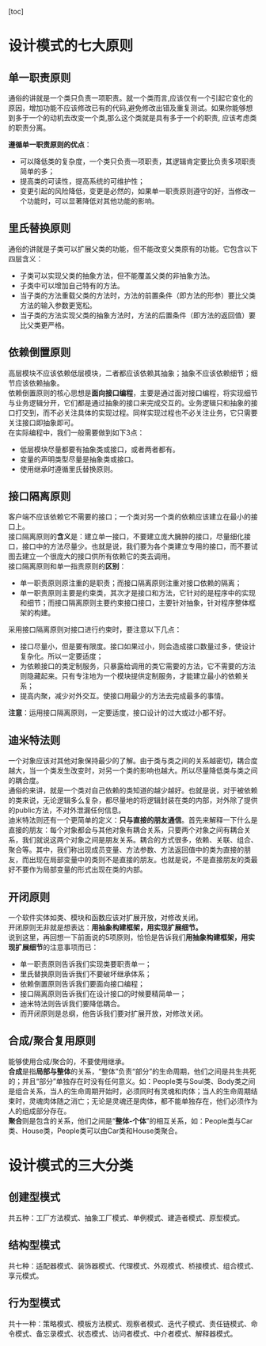 [toc]

# 设计模式的七大原则   
## 单一职责原则
通俗的讲就是一个类只负责一项职责。就一个类而言,应该仅有一个引起它变化的原因，增加功能不应该修改已有的代码,避免修改出错及重复测试。如果你能够想到多于一个的动机去改变一个类,那么这个类就是具有多于一个的职责, 应该考虑类的职责分离。    

**遵循单一职责原则的优点**：   
- 可以降低类的复杂度，一个类只负责一项职责，其逻辑肯定要比负责多项职责简单的多；
- 提高类的可读性，提高系统的可维护性；
- 变更引起的风险降低，变更是必然的，如果单一职责原则遵守的好，当修改一个功能时，可以显著降低对其他功能的影响。    

## 里氏替换原则    
通俗的讲就是子类可以扩展父类的功能，但不能改变父类原有的功能。它包含以下四层含义：    
- 子类可以实现父类的抽象方法，但不能覆盖父类的非抽象方法。
- 子类中可以增加自己特有的方法。
- 当子类的方法重载父类的方法时，方法的前置条件（即方法的形参）要比父类方法的输入参数更宽松。
- 当子类的方法实现父类的抽象方法时，方法的后置条件（即方法的返回值）要比父类更严格。    

## 依赖倒置原则    
高层模块不应该依赖低层模块，二者都应该依赖其抽象；抽象不应该依赖细节；细节应该依赖抽象。   
依赖倒置原则的核心思想是**面向接口编程**，主要是通过面对接口编程，将实现细节与业务逻辑分开，它们都是通过抽象的接口来完成交互的。业务逻辑只和抽象的接口打交到，而不必关注具体的实现过程。同样实现过程也不必关注业务，它只需要关注接口即抽象即可。   
在实际编程中，我们一般需要做到如下3点：   
- 低层模块尽量都要有抽象类或接口，或者两者都有。
- 变量的声明类型尽量是抽象类或接口。
- 使用继承时遵循里氏替换原则。   

## 接口隔离原则    
客户端不应该依赖它不需要的接口；一个类对另一个类的依赖应该建立在最小的接口上。   
接口隔离原则的**含义**是：建立单一接口，不要建立庞大臃肿的接口，尽量细化接口，接口中的方法尽量少。也就是说，我们要为各个类建立专用的接口，而不要试图去建立一个很庞大的接口供所有依赖它的类去调用。   
接口隔离原则和单一指责原则的**区别**：   
- 单一职责原则原注重的是职责；而接口隔离原则注重对接口依赖的隔离；
- 单一职责原则主要是约束类，其次才是接口和方法，它针对的是程序中的实现和细节；而接口隔离原则主要约束接口接口，主要针对抽象，针对程序整体框架的构建。      

采用接口隔离原则对接口进行约束时，要注意以下几点：    
- 接口尽量小，但是要有限度。接口如果过小，则会造成接口数量过多，使设计复杂化。所以一定要适度；
- 为依赖接口的类定制服务，只暴露给调用的类它需要的方法，它不需要的方法则隐藏起来。只有专注地为一个模块提供定制服务，才能建立最小的依赖关系；
- 提高内聚，减少对外交互。使接口用最少的方法去完成最多的事情。   

**注意**：运用接口隔离原则，一定要适度，接口设计的过大或过小都不好。    

## 迪米特法则   
一个对象应该对其他对象保持最少的了解。由于类与类之间的关系越密切，耦合度越大，当一个类发生改变时，对另一个类的影响也越大。所以尽量降低类与类之间的耦合度。  
通俗的来讲，就是一个类对自己依赖的类知道的越少越好。也就是说，对于被依赖的类来说，无论逻辑多么复杂，都尽量地的将逻辑封装在类的内部，对外除了提供的public方法，不对外泄漏任何信息。   
迪米特法则还有一个更简单的定义：**只与直接的朋友通信**。首先来解释一下什么是直接的朋友：每个对象都会与其他对象有耦合关系，只要两个对象之间有耦合关系，我们就说这两个对象之间是朋友关系。耦合的方式很多，依赖、关联、组合、聚合等。其中，我们称出现成员变量、方法参数、方法返回值中的类为直接的朋友，而出现在局部变量中的类则不是直接的朋友。也就是说，不是直接朋友的类最好不要作为局部变量的形式出现在类的内部。   
## 开闭原则   
一个软件实体如类、模块和函数应该对扩展开放，对修改关闭。   
开闭原则无非就是想表达：**用抽象构建框架，用实现扩展细节。**   
说到这里，再回想一下前面说的5项原则，恰恰是告诉我们**用抽象构建框架，用实现扩展细节**的注意事项而已：   
- 单一职责原则告诉我们实现类要职责单一；
- 里氏替换原则告诉我们不要破坏继承体系；
- 依赖倒置原则告诉我们要面向接口编程；
- 接口隔离原则告诉我们在设计接口的时候要精简单一；
- 迪米特法则告诉我们要降低耦合。
- 而开闭原则是总纲，他告诉我们要对扩展开放，对修改关闭。   

## 合成/聚合复用原则    
能够使用合成/聚合的，不要使用继承。   
**合成**是指**局部与整体**的关系，“整体”负责“部分”的生命周期，他们之间是共生共死的；并且“部分”单独存在时没有任何意义。如：People类与Soul类、Body类之间是组合关系，当人的生命周期开始时，必须同时有灵魂和肉体；当人的生命周期结束时，灵魂肉体随之消亡；无论是灵魂还是肉体，都不能单独存在，他们必须作为人的组成部分存在。    
**聚合**则是包含的关系，他们之间是“**整体-个体**”的相互关系，如：People类与Car类、House类，People类可以由Car类和House类聚合。


# 设计模式的三大分类
## 创建型模式
共五种：工厂方法模式、抽象工厂模式、单例模式、建造者模式、原型模式。

## 结构型模式
共七种：适配器模式、装饰器模式、代理模式、外观模式、桥接模式、组合模式、享元模式。
## 行为型模式
共十一种：策略模式、模板方法模式、观察者模式、迭代子模式、责任链模式、命令模式、备忘录模式、状态模式、访问者模式、中介者模式、解释器模式。